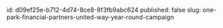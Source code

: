 id: d09ef25e-b712-4d74-8ce8-8f3fb9abc624
published: false
slug: one-park-financial-partners-united-way-year-round-campaign
